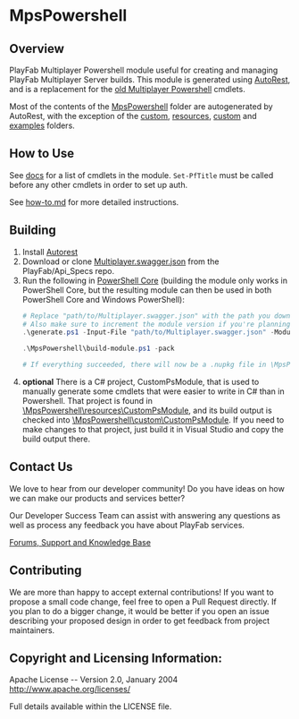 # MpsPowershell

## Overview

PlayFab Multiplayer Powershell module useful for creating and managing PlayFab Multiplayer Server builds. This module is generated using [AutoRest](https://github.com/Azure/AutoRest), and is a replacement for the [old Multiplayer Powershell](https://github.com/PlayFab/MultiplayerPowershell) cmdlets.

Most of the contents of the [MpsPowershell](\MpsPowershell) folder are autogenerated by AutoRest, with the exception of the [custom](\MpsPowershell\custom), [resources](\MpsPowershell\resources), [custom](\MpsPowershell\custom) and [examples](\MpsPowershell\examples) folders. 

## How to Use

See [docs](\MpsPowershell\docs) for a list of cmdlets in the module. `Set-PfTitle` must be called before any other cmdlets in order to set up auth. 

See [how-to.md](how-to.md) for more detailed instructions.

## Building
1. Install [Autorest](https://github.com/Azure/AutoRest)
1. Download or clone [Multiplayer.swagger.json](https://github.com/PlayFab/API_Specs/blob/master/Swagger/PlayFab/Multiplayer.swagger.json) from the PlayFab/Api_Specs repo.
1. Run the following in [PowerShell Core](https://github.com/powershell/powershell) (building the module only works in PowerShell Core, but the resulting module can then be used in both PowerShell Core and Windows PowerShell):
    ```powershell
    # Replace "path/to/Multiplayer.swagger.json" with the path you downloaded the file to.
    # Also make sure to increment the module version if you're planning on publishing to PowerShell Gallery.
    .\generate.ps1 -Input-File "path/to/Multiplayer.swagger.json" -Module-Version 0.1.0
    
    .\MpsPowershell\build-module.ps1 -pack

    # If everything succeeded, there will now be a .nupkg file in \MpsPowershell\bin that you can publish to PowerShell Gallery.
    ```
1. **optional** There is a C# project, CustomPsModule, that is used to manually generate some cmdlets that were easier to write in C# than in Powershell. That project is found in  [\MpsPowershell\resources\CustomPsModule](MpsPowershell/resources/CustomPsModule), and its build output is checked into [\MpsPowershell\custom\CustomPsModule](MpsPowershell/custom/CustomPsModule). If you need to make changes to that project, just build it in Visual Studio and copy the build output there. 

## Contact Us
We love to hear from our developer community!
Do you have ideas on how we can make our products and services better?

Our Developer Success Team can assist with answering any questions as well as process any feedback you have about PlayFab services.

[Forums, Support and Knowledge Base](https://community.playfab.com/index.html)

## Contributing

We are more than happy to accept external contributions! If you want to propose a small code change, feel free to open a Pull Request directly. If you plan to do a bigger change, it would be better if you open an issue describing your proposed design in order to get feedback from project maintainers.

## Copyright and Licensing Information:

  Apache License --
  Version 2.0, January 2004
  http://www.apache.org/licenses/

  Full details available within the LICENSE file.
